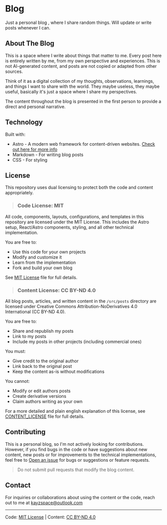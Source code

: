 # Blog

Just a personal blog , where I share random things. Will update or write posts whenever I can.

## About The Blog

This is a space where I write about things that matter to me. Every post here is entirely written by me, from my own perspective and experiences. This is not AI-generated content, and posts are not copied or adapted from other sources. 

Think of it as a digital collection of my thoughts, observations, learnings, and things I want to share with the world. They maybe useless, they maybe useful, basically it's just a space where I share my perspectives. 

The content throughout the blog is presented in the first person to provide a direct and personal narrative.

## Technology

Built with:
- Astro - A modern web framework for content-driven websites. [Check out here for more info](https://astro.build/)
- Markdown - For writing blog posts
- CSS - For styling

## License

This repository uses dual licensing to protect both the code and content appropriately.

>### Code License: MIT

All code, components, layouts, configurations, and templates in this repository are licensed under the MIT License. This includes the Astro setup, React/Astro components, styling, and all other technical implementation.

You are free to:
- Use this code for your own projects
- Modify and customize it
- Learn from the implementation
- Fork and build your own blog

See [MIT License](LICENSE) file for full details.

>### Content License: CC BY-ND 4.0

All blog posts, articles, and written content in the `/src/posts` directory are licensed under Creative Commons Attribution-NoDerivatives 4.0 International (CC BY-ND 4.0).

You are free to:
- Share and republish my posts
- Link to my posts
- Include my posts in other projects (including commercial ones)

You must:
- Give credit to the original author
- Link back to the original post
- Keep the content as-is without modifications

You cannot:
- Modify or edit authors posts
- Create derivative versions
- Claim authors writing as your own

For a more detailed and plain english explanation of this license, see [CONTENT_LICENSE](CONTENT_LICENSE.md) file for full details.



## Contributing

This is a personal blog, so I'm not actively looking for contributions. However, if you find bugs in the code or have suggestions about new content, new posts or for improvements to the technical implementations, feel free to [Open an issue](https://github.com/kayspace/blog.kayspace/issues) for bugs or suggestions or feature requests.

>Do not submit pull requests that modify the blog content.

## Contact

For inquiries or collaborations about using the content or the code, reach out to me at kayzspace@outlook.com

---

Code: [MIT License](LICENSE) | Content: [CC BY-ND 4.0](CONTENT_LICENSE.md)